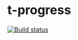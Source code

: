 # t-progress

[![Build status](https://travis-ci.org/atomelements/t-progress.svg?branch=master)](https://travis-ci.org/atomelements/t-progress)

